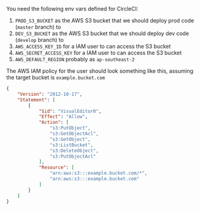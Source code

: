 You need the following env vars defined for CircleCI:

  1. `PROD_S3_BUCKET` as the AWS S3 bucket that we should deploy prod code (`master` branch) to
  1. `DEV_S3_BUCKET` as the AWS S3 bucket that we should deploy dev code (`develop` branch) to
  1. `AWS_ACCESS_KEY_ID` for a IAM user to can access the S3 bucket
  1. `AWS_SECRET_ACCESS_KEY` for a IAM user to can access the S3 bucket
  1. `AWS_DEFAULT_REGION` probably as `ap-southeast-2`

The AWS IAM policy for the user should look something like this, assuming the target bucket is `example.bucket.com`
```json
{
    "Version": "2012-10-17",
    "Statement": [
        {
            "Sid": "VisualEditor0",
            "Effect": "Allow",
            "Action": [
                "s3:PutObject",
                "s3:GetObjectAcl",
                "s3:GetObject",
                "s3:ListBucket",
                "s3:DeleteObject",
                "s3:PutObjectAcl"
            ],
            "Resource": [
                "arn:aws:s3:::example.bucket.com/*",
                "arn:aws:s3:::example.bucket.com"
            ]
        }
    ]
}
```
